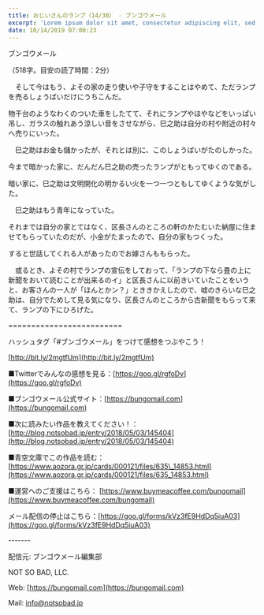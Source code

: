 ```yaml
---
title: おじいさんのランプ（14/30） - ブンゴウメール
excerpt: 'Lorem ipsum dolor sit amet, consectetur adipiscing elit, sed do eiusmod tempor incididunt ut labore et dolore magna aliqua. Praesent elementum facilisis leo vel fringilla est ullamcorper eget. At imperdiet dui accumsan sit amet nulla facilisi morbi tempus.'
date: 10/14/2019 07:00:23
---
```


ブンゴウメール

（518字。目安の読了時間：2分）

　そして今はもう、よその家の走り使いや子守をすることはやめて、ただランプを売るしょうばいだけにうちこんだ。

物干台のようなわくのついた車をしたてて、それにランプやほやなどをいっぱい吊し、ガラスの触れあう涼しい音をさせながら、巳之助は自分の村や附近の村々へ売りにいった。

　巳之助はお金も儲かったが、それとは別に、このしょうばいがたのしかった。

今まで暗かった家に、だんだん巳之助の売ったランプがともってゆくのである。

暗い家に、巳之助は文明開化の明かるい火を一つ一つともしてゆくような気がした。

　巳之助はもう青年になっていた。

それまでは自分の家とてはなく、区長さんのところの軒のかたむいた納屋に住ませてもらっていたのだが、小金がたまったので、自分の家もつくった。

すると世話してくれる人があったのでお嫁さんももらった。

　或るとき、よその村でランプの宣伝をしておって、「ランプの下なら畳の上に新聞をおいて読むことが出来るのイ」と区長さんに以前きいていたことをいうと、お客さんの一人が「ほんとかン？」とききかえしたので、嘘のきらいな巳之助は、自分でためして見る気になり、区長さんのところから古新聞をもらって来て、ランプの下にひろげた。

\=========================

ハッシュタグ「#ブンゴウメール」をつけて感想をつぶやこう！　

[http://bit.ly/2mgtfUm](http://bit.ly/2mgtfUm)

■Twitterでみんなの感想を見る：[https://goo.gl/rgfoDv](https://goo.gl/rgfoDv)

■ブンゴウメール公式サイト：[https://bungomail.com](https://bungomail.com)

■次に読みたい作品を教えてください！：[http://blog.notsobad.jp/entry/2018/05/03/145404](http://blog.notsobad.jp/entry/2018/05/03/145404)

■青空文庫でこの作品を読む：[https://www.aozora.gr.jp/cards/000121/files/635\_14853.html](https://www.aozora.gr.jp/cards/000121/files/635_14853.html)

■運営へのご支援はこちら： [https://www.buymeacoffee.com/bungomail](https://www.buymeacoffee.com/bungomail)

メール配信の停止はこちら：[https://goo.gl/forms/kVz3fE9HdDq5iuA03](https://goo.gl/forms/kVz3fE9HdDq5iuA03)

\-------

配信元: ブンゴウメール編集部

NOT SO BAD, LLC.

Web: [https://bungomail.com](https://bungomail.com)

Mail: info@notsobad.jp
